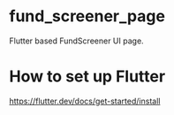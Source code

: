 # fund_screener_page

Flutter based FundScreener UI page. 

# How to set up Flutter 
https://flutter.dev/docs/get-started/install

